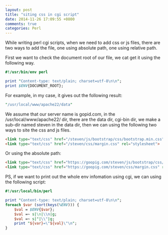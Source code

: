 ```yaml
---
layout: post
title: "siting css in cgi script"
date: 2014-11-26 17:09:55 +0800
comments: true
categories: Perl
---
```

While writing perl cgi scripts, when we need to add css or js files, there are two ways to add the file, one using absolute path, one using relative path. 

First we want to check the document root of our file, we cat get it using the following way. 

```pl
#!/usr/bin/env perl

print "Content-type: text/plain; charset=utf-8\n\n";
print $ENV{DOCUMENT_ROOT};
```

For example, in my case, it gives out the following result:  

```pl
"/usr/local/www/apache22/data"
```

We assume that our server name is gopid.com, in the /usr/local/www/apache22/ dir, there are the data dir, cgi-bin dir, we make a sub-dir named steven in the data dir, then we can using the following two ways to site the css and js files.

```html
<link type="text/css" href="/steven/js/bootstrap/css/bootstrap.min.css" rel="stylesheet">
<link type="text/css" href="/steven/css/margin.css" rel="stylesheet">
```

Or using the absolute path: 

```html
<link type="text/css" href="https://goopig.com/steven/js/bootstrap/css/bootstrap.min.css" rel="stylesheet">
<link type="text/css" href="https://goopig.com/steven/css/margin.css" rel="stylesheet">
```

PS, if we want to print out the whole env infomation using cgi, we can using the following script:  

```pl
#!/usr/local/bin/perl

print "Content-type: text/plain; charset=utf-8\n\n";
foreach $var (sort(keys(%ENV))) {
    $val = $ENV{$var};
    $val =~ s|\n|\\n|g;
    $val =~ s|"|\\"|g;
    print "${var}=\"${val}\"\n";
}
```


